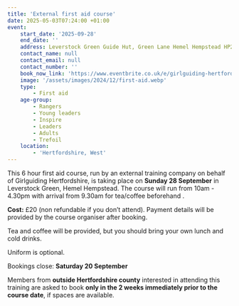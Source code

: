 ```yaml
---
title: 'External first aid course'
date: 2025-05-03T07:24:00 +01:00
event:
    start_date: '2025-09-28'
    end_date: ''
    address: Leverstock Green Guide Hut, Green Lane Hemel Hempstead HP2 4SA
    contact_name: null
    contact_email: null
    contact_number: ''
    book_now_link: 'https://www.eventbrite.co.uk/e/girlguiding-hertfordshire-external-first-aid-course-tickets-1343880405469?aff=oddtdtcreator'
    image: '/assets/images/2024/12/first-aid.webp'
    type:
        - First aid
    age-group:
        - Rangers
        - Young leaders
        - Inspire
        - Leaders
        - Adults
        - Trefoil
    location:
        - 'Hertfordshire, West'
---
```

This 6 hour first aid course, run by an external training company on behalf of Girlguiding Hertfordshire, is taking place on **Sunday 28 September** in Leverstock Green, Hemel Hempstead. The course will run from 10am - 4.30pm with arrival from 9.30am for tea/coffee beforehand .

**Cost:** £20 (non refundable if you don’t attend). Payment details will be provided by the course organiser after booking.

Tea and coffee will be provided, but you should bring your own lunch and cold drinks.

Uniform is optional.

Bookings close: **Saturday 20 September**

Members from **outside Hertfordshire county** interested in attending this training are asked to book **only in the 2 weeks immediately prior to the course date**, if spaces are available.
